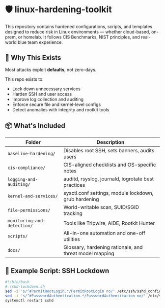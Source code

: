 # 🛡️ linux-hardening-toolkit

This repository contains hardened configurations, scripts, and templates designed to reduce risk in Linux environments — whether cloud-based, on-prem, or homelab. It follows CIS Benchmarks, NIST principles, and real-world blue team experience.

## 🧠 Why This Exists

Most attacks exploit **defaults**, not zero-days.

This repo exists to:
- Lock down unnecessary services
- Harden SSH and user access
- Improve log collection and auditing
- Enforce secure file and kernel-level configs
- Detect anomalies with integrity and rootkit tools

## 📦 What's Included

| Folder | Description |
|--------|-------------|
| `baseline-hardening/` | Disables root SSH, sets banners, audits users |
| `cis-compliance/` | CIS-aligned checklists and OS-specific notes |
| `logging-and-auditing/` | auditd, rsyslog, journald, logrotate best practices |
| `kernel-and-services/` | sysctl.conf settings, module lockdown, grub hardening |
| `file-permissions/` | World-writable scan, SUID/SGID tracking |
| `monitoring-and-detection/` | Tools like Tripwire, AIDE, Rootkit Hunter |
| `scripts/` | All-in-one automation and one-off utilities |
| `docs/` | Glossary, hardening rationale, and threat model mapping |

## 🔧 Example Script: SSH Lockdown

```bash
#!/bin/bash
# sshd-lockdown.sh
sed -i 's/^#PermitRootLogin.*/PermitRootLogin no/' /etc/ssh/sshd_config
sed -i 's/^#PasswordAuthentication.*/PasswordAuthentication no/' /etc/ssh/sshd_config
systemctl restart sshd

